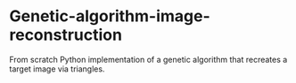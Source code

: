 # Genetic-algorithm-image-reconstruction
From scratch Python implementation of a genetic algorithm that recreates a target image via triangles.

